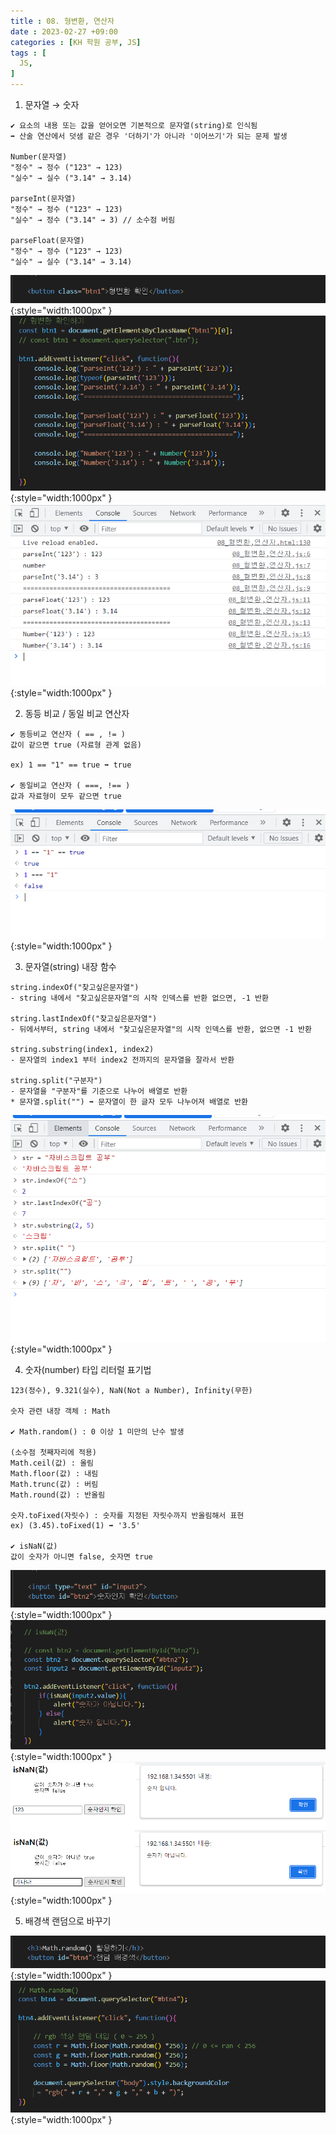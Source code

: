```yaml
---
title : 08. 형변환, 연산자
date : 2023-02-27 +09:00
categories : [KH 학원 공부, JS]
tags : [
  JS,
]
---
```

<!-- ![](/assets/img/JS/aaaa.png){:style="border:1px solid #eaeaea; border-radius: 7px; padding: 0px;" } -->
<!-- ![](/assets/img/JS/8-1.png){:style="width:1000px" } -->

1) 문자열 → 숫자

```
✔️ 요소의 내용 또는 값을 얻어오면 기본적으로 문자열(string)로 인식됨
➡️ 산술 연산에서 덧샘 같은 경우 '더하기'가 아니라 '이어쓰기'가 되는 문제 발생

Number(문자열)
"정수" → 정수 ("123" → 123)
"실수" → 실수 ("3.14" → 3.14)

parseInt(문자열)
"정수" → 정수 ("123" → 123)
"실수" → 정수 ("3.14" → 3) // 소수점 버림

parseFloat(문자열)
"정수" → 정수 ("123" → 123)
"실수" → 실수 ("3.14" → 3.14)
```

![](/assets/img/JS/8-1.png){:style="width:1000px" }
![](/assets/img/JS/8-2.png){:style="width:1000px" }
![](/assets/img/JS/8-3.png){:style="width:1000px" }

2) 동등 비교 / 동일 비교 연산자

```
✔️ 동등비교 연산자 ( == , != )
값이 같으면 true (자료형 관계 없음)

ex) 1 == "1" == true ➡️ true

✔️ 동일비교 연산자 ( ===, !== )
값과 자료형이 모두 같으면 true
```

![](/assets/img/JS/8-4.png){:style="width:1000px" }

3) 문자열(string) 내장 함수

```
string.indexOf("찾고싶은문자열")
- string 내에서 "찾고싶은문자열"의 시작 인덱스를 반환 없으면, -1 반환

string.lastIndexOf("찾고싶은문자열")
- 뒤에서부터, string 내에서 "찾고싶은문자열"의 시작 인덱스를 반환, 없으면 -1 반환

string.substring(index1, index2)
- 문자열의 index1 부터 index2 전까지의 문자열을 잘라서 반환

string.split("구분자")
- 문자열을 "구분자"를 기준으로 나누어 배열로 반환
* 문자열.split("") ➡️ 문자열이 한 글자 모두 나누어져 배열로 반환
```

![](/assets/img/JS/8-5.png){:style="width:1000px" }

4) 숫자(number) 타입 리터럴 표기법

```
123(정수), 9.321(실수), NaN(Not a Number), Infinity(무한)

숫자 관련 내장 객체 : Math

✔️ Math.random() : 0 이상 1 미만의 난수 발생

(소수점 첫째자리에 적용)
Math.ceil(값) : 올림
Math.floor(값) : 내림
Math.trunc(값) : 버림
Math.round(값) : 반올림

숫자.toFixed(자릿수) : 숫자를 지정된 자릿수까지 반올림해서 표현
ex) (3.45).toFixed(1) ➡️ '3.5'

✔️ isNaN(값)
값이 숫자가 아니면 false, 숫자면 true
```

![](/assets/img/JS/8-6.png){:style="width:1000px" }
![](/assets/img/JS/8-7.png){:style="width:1000px" }
![](/assets/img/JS/8-8.png){:style="width:1000px" }

5) 배경색 랜덤으로 바꾸기

![](/assets/img/JS/8-9.png){:style="width:1000px" }
![](/assets/img/JS/8-10.png){:style="width:1000px" }
